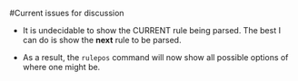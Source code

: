 #Current issues for discussion

- It is undecidable to show the CURRENT rule being parsed. The best I can do is show the **next** rule to be parsed.

- As a result, the `rulepos` command will now show all possible options of where one might be.



